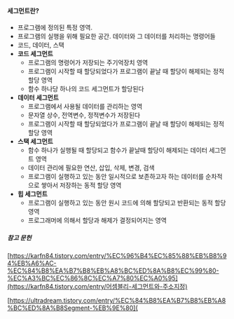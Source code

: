 #### 세그먼트란?

- 프로그램에 정의된 특정 영역. 
- 프로그램의 실행을 위해 필요한 공간. 데이터와 그 데이터를 처리하는 명령어들
- 코드, 데이터, 스택
- **코드 세그먼트** 
  - 프로그램의 명령어가 저장되는 주기억장치 영역
  - 프로그램이 시작할 때 할당되었다가 프로그램이 끝날 때 할당이 해제되는 정적 할당 영역
  - 함수 하나당 하나의 코드 세그먼트가 할당된다
- **데이터 세그먼트** 
  - 프로그램에서 사용될 데이터를 관리하는 영역
  - 문자열 상수, 전역변수, 정적변수가 저장된다
  - 프로그램이 시작할 때 할당되었다가 프로그램이 끝날 때 할당이 해제되는 정적 할당 영역
- **스택 세그먼트**
  - 함수 하나가 실행될 때 할당되고 함수가 끝날때 할당이 해제되는 데이터 세그먼트 영역
  - 데이터 관리에 필요한 연산, 삽입, 삭제, 변경, 검색
  - 프로그램이 실행하고 있는 동안 일시적으로 보존하고자 하는 데이터를 순차적으로 쌓아서 저장하는 동적 할당 영역
- **힙 세그먼트**
    - 프로그램이 실행하고 있는 동안 원시 코드에 의해 할당되고 반환되는 동적 할당 영역
    - 프로그래머에 의해서 할당과 해제가 결정되어지는 영역


##### 참고 문헌  
[https://karfn84.tistory.com/entry/%EC%96%B4%EC%85%88%EB%B8%94%EB%A6%AC-%EC%84%B8%EA%B7%B8%EB%A8%BC%ED%8A%B8%EC%99%80-%EC%A3%BC%EC%86%8C%EC%A7%80%EC%A0%95](https://karfn84.tistory.com/entry/어셈블리-세그먼트와-주소지정)

[https://ultradream.tistory.com/entry/%EC%84%B8%EA%B7%B8%EB%A8%BC%ED%8A%B8Segment-%EB%9E%80](